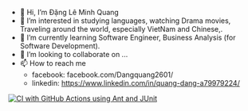 - 👋 Hi, I’m Đặng Lê Minh Quang
- 👀 I’m interested in studying languages, watching Drama movies, Traveling around the world, especially VietNam and Chinese,.
- 🌱 I’m currently learning Software Engineer, Business Analysis (for Software Development).
- 💞️ I’m looking to collaborate on ...
- 📫 How to reach me 
    +  facebook: facebook.com/Dangquang2601/
    +  linkedin: https://www.linkedin.com/in/quang-dang-a79979224/ 

<!---
quangdlm/quangdlm is a ✨ special ✨ repository because its `README.md` (this file) appears on your GitHub profile.
You can click the Preview link to take a look at your changes.
--->
[![CI with GitHub Actions using Ant and JUnit](https://github.com/quangdlm/math-util-se1615-ant/actions/workflows/ci-with-ant.yml/badge.svg)](https://github.com/quangdlm/math-util-se1615-ant/actions/workflows/ci-with-ant.yml)
